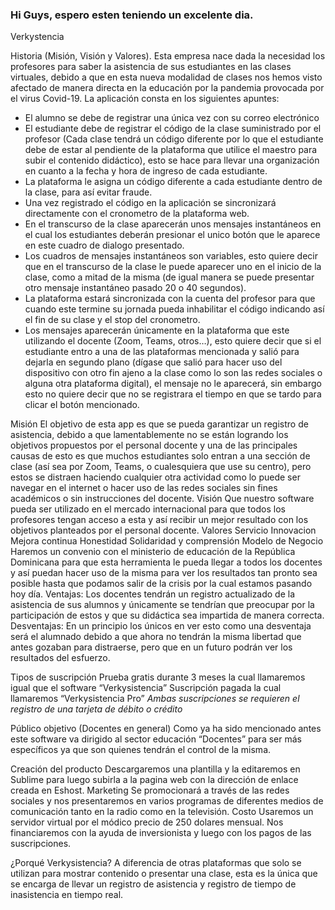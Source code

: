 ### Hi Guys, espero esten teniendo un excelente dia. 
Verkystencia

Historia (Misión, Visión y Valores).
Esta empresa nace dada la necesidad los profesores para saber la asistencia de sus estudiantes en las clases virtuales, debido a que en esta nueva modalidad de clases nos hemos visto afectado de manera directa en la educación por la pandemia provocada por el virus Covid-19.
La aplicación consta en los siguientes apuntes:
-	El alumno se debe de registrar una única vez con su correo electrónico
-	El estudiante debe de registrar el código de la clase suministrado por el profesor (Cada clase tendrá un código diferente por lo que el estudiante debe de estar al pendiente de la plataforma que utilice el maestro para subir el contenido didáctico), esto se hace para llevar una organización en cuanto a la fecha y hora de ingreso de cada estudiante.
-	La plataforma le asigna un código diferente a cada estudiante dentro de la clase, para así evitar fraude.
-	Una vez registrado el código en la aplicación se sincronizará directamente con el cronometro de la plataforma web.
-	En el transcurso de la clase aparecerán unos mensajes instantáneos en el cual los estudiantes deberán presionar el unico botón que le aparece en este cuadro de dialogo presentado. 
-	Los cuadros de mensajes instantáneos son variables, esto quiere decir que en el transcurso de la clase le puede aparecer uno en el inicio de la clase, como a mitad de la misma (de igual manera se puede presentar otro mensaje instantáneo pasado 20 o 40 segundos).
-	La plataforma estará sincronizada con la cuenta del profesor para que cuando este termine su jornada pueda inhabilitar el código indicando así el fin de su clase y el stop del cronometro.
-	Los mensajes aparecerán únicamente en la plataforma que este utilizando el docente (Zoom, Teams, otros…), esto quiere decir que si el estudiante entro a una de las plataformas mencionada y salió para dejarla en segundo plano (dígase que salió para hacer uso del dispositivo con otro fin ajeno a la clase como lo son las redes sociales o alguna otra plataforma digital), el mensaje no le aparecerá, sin embargo esto no quiere decir que no se registrara el tiempo en que se tardo para clicar el botón mencionado.


Misión
El objetivo de esta app es que se pueda garantizar un registro de asistencia, debido a que lamentablemente no se están logrando los objetivos propuestos por el personal docente y una de las principales causas de esto es que muchos estudiantes solo entran a una sección de clase (así sea por Zoom, Teams, o cualesquiera que use su centro), pero estos se distraen haciendo cualquier otra actividad como lo puede ser navegar en el internet o hacer uso de las redes sociales sin fines académicos o sin instrucciones del docente.
Visión
Que nuestro software pueda ser utilizado en el mercado internacional para que todos los profesores tengan acceso a esta y así recibir un mejor resultado con los objetivos planteados por el personal docente.
Valores
Servicio
Innovacion
Mejora continua
Honestidad
Solidaridad y comprensión 
Modelo de Negocio
Haremos un convenio con el ministerio de educación de la República Dominicana para que esta herramienta le pueda llegar a todos los docentes y así puedan hacer uso de la misma para ver los resultados tan pronto sea posible hasta que podamos salir de la crisis por la cual estamos pasando hoy día.
Ventajas: Los docentes tendrán un registro actualizado de la asistencia de sus alumnos y únicamente se tendrían que preocupar por la participación de estos y que su didáctica sea impartida de manera correcta.
Desventajas: En un principio los únicos en ver esto como una desventaja será el alumnado debido a que ahora no tendrán la misma libertad que antes gozaban para distraerse, pero que en un futuro podrán ver los resultados del esfuerzo.

Tipos de suscripción 
Prueba gratis durante 3 meses la cual llamaremos igual que el software “Verkysistencia” 
Suscripción pagada la cual llamaremos “Verkysistencia Pro”
       *Ambas suscripciones se requieren el registro de una tarjeta de débito o crédito*



Público objetivo (Docentes en general)
Como ya ha sido mencionado antes este software va dirigido al sector educación “Docentes” para ser más específicos ya que son quienes tendrán el control de la misma.


Creación del producto 
Descargaremos una plantilla y la editaremos en Sublime para luego subirla a la pagina web con la dirección de enlace creada en Eshost.
Marketing
Se promocionará a través de las redes sociales y nos presentaremos en varios programas de diferentes medios de comunicación tanto en la radio como en la televisión.
Costo
Usaremos un servidor virtual por el módico precio de 250 dolares mensual.
Nos financiaremos con la ayuda de inversionista y luego con los pagos de las suscripciones.

¿Porqué Verkysistencia?
A diferencia de otras plataformas que solo se utilizan para mostrar contenido o presentar una clase, esta es la única que se encarga de llevar un registro de asistencia y registro de tiempo de inasistencia en tiempo real.


<!--
**Verkysistencia/Verkysistencia** is a ✨ _special_ ✨ repository because its `README.md` (this file) appears on your GitHub profile.

Here are some ideas to get you started:

- 🔭 I’m currently working on ...
- 🌱 I’m currently learning ...
- 👯 I’m looking to collaborate on ...
- 🤔 I’m looking for help with ...
- 💬 Ask me about ...
- 📫 How to reach me: ...
- 😄 Pronouns: ...
- ⚡ Fun fact: ...
-->
